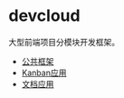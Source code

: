 # devcloud

大型前端项目分模块开发框架。

* [公共框架](./devcloud-framework)
* [Kanban应用](./devcloud-kanban)
* [文档应用](./devcloud-docs)
